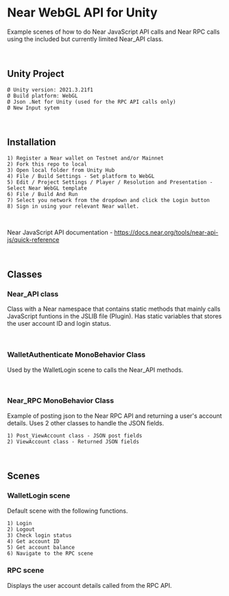 # Near WebGL API for Unity
Example scenes of how to do Near JavaScript API calls and Near RPC calls using the included but currently limited Near_API class.

<p>&nbsp;</p>

## Unity Project 

	Ø Unity version: 2021.3.21f1
	Ø Build platform: WebGL
	Ø Json .Net for Unity (used for the RPC API calls only)
	Ø New Input sytem

<p>&nbsp;</p>

## Installation

	1) Register a Near wallet on Testnet and/or Mainnet
	2) Fork this repo to local
	3) Open local folder from Unity Hub
	4) File / Build Settings - Set platform to WebGL
	5) Edit / Project Settings / Player / Resolution and Presentation - Select Near WebGL template
	6) File / Build And Run
	7) Select you network from the dropdown and click the Login button
	8) Sign in using your relevant Near wallet.

<p>&nbsp;</p>

Near JavaScript API documentation - https://docs.near.org/tools/near-api-js/quick-reference

<p>&nbsp;</p>

## Classes

### Near_API class 
Class with a Near namespace that contains static methods that mainly calls JavaScript funtions in the JSLIB file (Plugin). Has static variables that stores the user account ID and login status.

<p>&nbsp;</p>

### WalletAuthenticate MonoBehavior Class
Used by the WalletLogin scene to calls the Near_API methods.

<p>&nbsp;</p>

### Near_RPC MonoBehavior Class
Example of posting json to the Near RPC API and returning a user's account details. Uses 2 other classes to handle the JSON fields.

	1) Post_ViewAccount class - JSON post fields
	2) ViewAccount class - Returned JSON fields
 
<p>&nbsp;</p>

## Scenes

### WalletLogin scene

Default scene with the following functions.

	1) Login
	2) Logout
	3) Check login status
	4) Get account ID
	5) Get account balance
	6) Navigate to the RPC scene



### RPC scene

Displays the user account details called from the RPC API.
